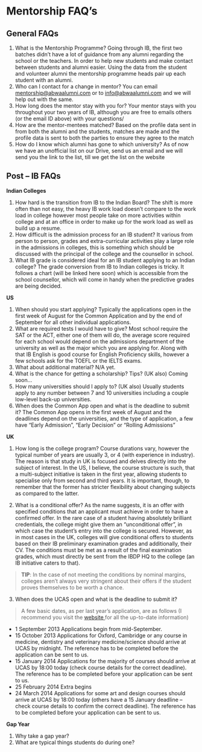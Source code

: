 Mentorship FAQ’s
==============


**General FAQs**
-------------

1.	What is the Mentorship Programme?
Going through IB, the first two batches didn’t have a lot of guidance from any alumni regarding the school or the teachers. In order to help new students and make contact between students and alumni easier. Using the data from the student and volunteer alumni the mentorship programme heads pair up each student with an alumni.
2.	Who can I contact for a change in mentor?
You can email mentorship@abwaalumni.com or to info@abwaalumni.com and we will help out with the same.
3.	How long does the mentor stay with you for?
Your mentor stays with you throughout your two years of IB, although you are free to emails others (or the email ID above) with your questions/
4.	How are the mentor-mentees matched?
Based on the profile data sent in from both the alumni and the students, matches are made and the profile data is sent to both the parties to ensure they agree to the match
5.	How do I know which alumni has gone to which university?
As of now we have an unofficial list on our Drive, send us an email and we will send you the link to the list, till we get the list on the website

**Post – IB FAQs**
-------------

**Indian Colleges**

1.	How hard is the transition from IB to the Indian Board?
The shift is more often than not easy, the heavy IB work load doesn’t compare to the work load in college however most people take on more activities within college and at an office in order to make up for the work load as well as build up a resume.
2.	How difficult is the admission process for an IB student?
It various from person to person, grades and extra-curricular activities play a large role in the admissions in colleges, this is something which should be discussed with the principal of the college and the counsellor in school.
3.	What IB grade is considered ideal for an IB student applying to an Indian college?
The grade conversion from IB to Indian colleges is tricky. It follows a chart (will be linked here soon) which is accessible from the school counsellor, which will come in handy when the predictive grades are being decided.

**US**

1.	When should you start applying?
Typically the applications open in the first week of August for the Common Application and by the end of September for all other individual applications. 
2.	What are required tests I would have to give?
Most school require the SAT or the ACT, either one of them will do, the average score required for each school would depend on the admissions department of the university as well as the major which you are applying for. Along with that IB English is good course for English Proficiency skills, however a few schools ask for the TOEFL or the IELTS exams. 
3.	What about additional material?
N/A yet.
4.	What is the chance for getting a scholarship? Tips? (UK also)
Coming soon…
5.	How many universities should I apply to? (UK also)
Usually students apply to any number between 7 and 10 universities including a couple low-level back-up universities.
6.	When does the Common App open and what is the deadline to submit it?
The Common App opens in the first week of August and the deadlines depend on the universities, and the type of application, a few have “Early Admission”, “Early Decision” or “Rolling Admissions”

**UK**

1.	How long is the college program?
Course durations vary, however the typical number of years are usually 3, or 4 (with experience in industry). The reason is that study in UK is focused and delves directly into the subject of interest. In the US, I believe, the course structure is such, that a multi-subject initiative is taken in the first year, allowing students to specialise only from second and third years. It is important, though, to remember that the former has stricter flexibility about changing subjects as compared to the latter. 

2.	What is a conditional offer?
As the name suggests, it is an offer with specified conditions that an applicant must achieve in order to have a confirmed offer. In the rare case of a student having absolutely brilliant credentials, the college might give them an “unconditional offer”, in which case the student’s entry into the college is secured. However, as in most cases in the UK, colleges will give conditional offers to students based on their IB preliminary examination grades and additionally, their CV. The conditions must be met as a result of the final examination grades, which must directly be sent from the IBDP HQ to the college (an IB initiative caters to that).
>**TIP**: In the case of not meeting the conditions by nominal margins, colleges aren’t always very stringent about their offers if the student proves themselves to be worth a chance.


3.	When does the UCAS open and what is the deadline to submit it?
> A few basic dates, as per last year’s application, are as follows (I recommend you visit the <a href="http://goo.gl/XJanJY"> website </a>for all the up-to-date information)
  * 1 September 2013
Applications begin from mid-September.
  * 15 October 2013
Applications for Oxford, Cambridge or any course in medicine, dentistry and veterinary medicine/science should arrive at UCAS by midnight. The reference has to be completed before the application can be sent to us.
  * 15 January 2014
Applications for the majority of courses should arrive at UCAS by 18:00 today (check course details for the correct deadline). The reference has to be completed before your application can be sent to us.
  * 25 February 2014
Extra begins
  * 24 March 2014
Applications for some art and design courses should arrive at UCAS by 18:00 today (others have a 15 January deadline – check course details to confirm the correct deadline). The reference has to be completed before your application can be sent to us.

**Gap Year**

1.	Why take a gap year?
2.	What are typical things students do during one?

